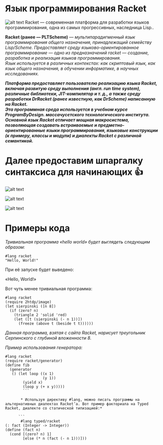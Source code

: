 # Язык программирования Racket 
![alt text](https://upload.wikimedia.org/wikipedia/commons/8/8c/Racket-logo.png)
Racket — современная платформа для разработки языков программирования, одна из самых прогрессивных, наследница Lisp..

**Racket (ранее — PLTScheme)** — *мультипарадигменный язык программирования общего назначения, принадлежащий семейству Lisp/Scheme.
Предоставляет среду языково-ориентированное программирование — одно из предназначений racket — создание, разработка и реализация языков программирования. <br>  Язык используется в различных контекстах: как скриптовый язык, как язык общего назначения, в обучении информатике, в научных исследованиях.*

***Платформа предоставляет пользователю реализацию языка Racket, включая развитую среду выполнения (англ. run time system), различные библиотеки, JIT-компилятор и т. д., а также среду разработки DrRacket (ранее известную, как DrScheme) написанную на Racket. <br>  Эта программная среда используется в учебном курсе ProgramByDesign. массачусетского технологического института.<br>  Основной язык Racket отличает мощная макросистема, позволяющая создавать встраиваемые и предметно-ориентированные языки программирования, языковые конструкции (к примеру, классы и модули) и диалекты Racket с различной семантикой.***

# Далее предоставим шпаргалку синтаксиса для начинающих :thumbsup:

![alt text](https://sun9-51.userapi.com/c854528/v854528186/236872/YhDXoHUhylw.jpg)

![alt text](https://sun9-4.userapi.com/c857728/v857728186/1f217a/J0rGRsMK9Rc.jpg)

![alt text](https://sun9-62.userapi.com/c857228/v857228186/199392/8Lppldk-yEY.jpg)

# Примеры кода

*Тривиальная программа «hello world» будет выглядеть следующим образом:*
```
#lang racket
"Hello, World!"
```

При её запуске будет выведено:

«Hello, World!»

Вот чуть менее тривиальная программа:

```
#lang racket
(require 2htdp/image)
(let sierpinski ([n 8])
  (if (zero? n)
    (triangle 2 'solid 'red)
    (let ([t (sierpinski (- n 1))])
      (freeze (above t (beside t t))))))
```
*Данная программа, взятая с сайта Racket, нарисует треугольник Серпинского с глубиной вложенности 8.*

*Пример использования генератора:*

```
#lang racket
(require racket/generator)
(define fib
  (generator
   () (let loop ((x 1)
                 (y 1))
        (yield x)
        (loop y (+ x y)))))
        ```
        
       * Используя директиву #lang, можно писать программы на альтернативных диалектах Racket’a. Вот пример факториала на Typed Racket, диалекте со статической типизацией:*
      
      ```
       #lang typed/racket
(: fact (Integer -> Integer))
(define (fact n)
  (cond [(zero? n) 1]
        [else (* n (fact (- n 1)))]))
```
